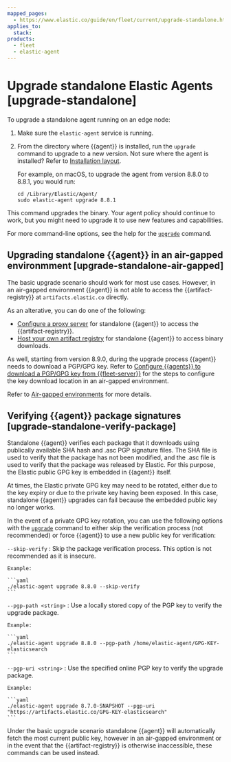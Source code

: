 ```yaml
---
mapped_pages:
  - https://www.elastic.co/guide/en/fleet/current/upgrade-standalone.html
applies_to:
  stack:
products:
  - fleet
  - elastic-agent
---
```


# Upgrade standalone Elastic Agents [upgrade-standalone]

To upgrade a standalone agent running on an edge node:

1. Make sure the `elastic-agent` service is running.
2. From the directory where {{agent}} is installed, run the `upgrade` command to upgrade to a new version. Not sure where the agent is installed? Refer to [Installation layout](/reference/fleet/installation-layout.md).

    For example, on macOS, to upgrade the agent from version 8.8.0 to 8.8.1, you would run:

    ```shell
    cd /Library/Elastic/Agent/
    sudo elastic-agent upgrade 8.8.1
    ```


This command upgrades the binary. Your agent policy should continue to work, but you might need to upgrade it to use new features and capabilities.

For more command-line options, see the help for the [`upgrade`](/reference/fleet/agent-command-reference.md#elastic-agent-upgrade-command) command.

## Upgrading standalone {{agent}} in an air-gapped environmment [upgrade-standalone-air-gapped]

The basic upgrade scenario should work for most use cases. However, in an air-gapped environment {{agent}} is not able to access the {{artifact-registry}} at `artifacts.elastic.co` directly.

As an alterative, you can do one of the following:

* [Configure a proxy server](/reference/fleet/fleet-agent-proxy-support.md) for standalone {{agent}} to access the {{artifact-registry}}.
* [Host your own artifact registry](/reference/fleet/air-gapped.md#host-artifact-registry) for standalone {{agent}} to access binary downloads.

As well, starting from version 8.9.0, during the upgrade process {{agent}} needs to download a PGP/GPG key. Refer to [Configure {{agents}} to download a PGP/GPG key from {{fleet-server}}](/reference/fleet/air-gapped.md#air-gapped-pgp-fleet) for the steps to configure the key download location in an air-gapped environment.

Refer to [Air-gapped environments](/reference/fleet/air-gapped.md) for more details.


## Verifying {{agent}} package signatures [upgrade-standalone-verify-package]

Standalone {{agent}} verifies each package that it downloads using publically available SHA hash and .asc PGP signature files. The SHA file is used to verify that the package has not been modified, and the .asc file is used to verify that the package was released by Elastic. For this purpose, the Elastic public GPG key is embedded in {{agent}} itself.

At times, the Elastic private GPG key may need to be rotated, either due to the key expiry or due to the private key having been exposed. In this case, standalone {{agent}} upgrades can fail because the embedded public key no longer works.

In the event of a private GPG key rotation, you can use the following options with the [`upgrade`](/reference/fleet/agent-command-reference.md#elastic-agent-upgrade-command) command to either skip the verification process (not recommended) or force {{agent}} to use a new public key for verification:

`--skip-verify`
:   Skip the package verification process. This option is not recommended as it is insecure.

    Example:

    ```yaml
    ./elastic-agent upgrade 8.8.0 --skip-verify
    ```


`--pgp-path <string>`
:   Use a locally stored copy of the PGP key to verify the upgrade package.

    Example:

    ```yaml
    ./elastic-agent upgrade 8.8.0 --pgp-path /home/elastic-agent/GPG-KEY-elasticsearch
    ```


`--pgp-uri <string>`
:   Use the specified online PGP key to verify the upgrade package.

    Example:

    ```yaml
    ./elastic-agent upgrade 8.7.0-SNAPSHOT --pgp-uri "https://artifacts.elastic.co/GPG-KEY-elasticsearch"
    ```


Under the basic upgrade scenario standalone {{agent}} will automatically fetch the most current public key, however in an air-gapped environment or in the event that the {{artifact-registry}} is otherwise inaccessible, these commands can be used instead.


